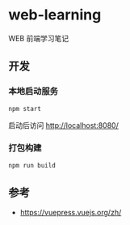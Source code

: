# web-learning

WEB 前端学习笔记

## 开发

### 本地启动服务

```bash
npm start
```

启动后访问 <http://localhost:8080/>

### 打包构建

```bash
npm run build
```

## 参考

* <https://vuepress.vuejs.org/zh/>
